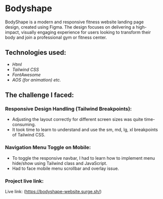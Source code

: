 
# Bodyshape

BodyShape is a modern and responsive fitness website landing page design, created using Figma. The design focuses on delivering a high-impact, visually engaging experience for users looking to transform their body and join a professional gym or fitness center.

## Technologies used:
  - *Html*
  - *Tailwind CSS*
  - *FontAwesome*
  - *AOS (for animation) etc.*

## The challenge I faced:
### Responsive Design Handling (Tailwind Breakpoints):
  * Adjusting the layout correctly for different screen sizes was quite time-consuming.
  * It took time to learn to understand and use the sm, md, lg, xl breakpoints of Tailwind CSS.

### Navigation Menu Toggle on Mobile:
  * To toggle the responsive navbar, I had to learn how to implement menu hide/show using Tailwind class and JavaScript.
  * Had to face mobile menu scrollbar and overlay issue.

### Project live link: 
Live link: (https://bodyshape-website.surge.sh/)

